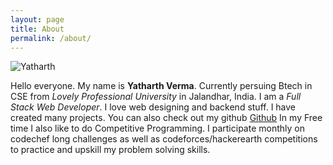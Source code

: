 ```yaml
---
layout: page
title: About
permalink: /about/
---
```


![Yatharth](/assets/yatharth.JPG)

Hello everyone. My name is **Yatharth Verma**. Currently persuing Btech in CSE from *Lovely Professional University* in Jalandhar, India.
I am a *Full Stack Web Developer*. I love web designing and backend stuff.
I have created many projects. You can also check out my github [Github](http://github.com/yatharth1706/)
In my Free time I also like to do Competitive Programming. I participate monthly on codechef long challenges as well as codeforces/hackerearth competitions to practice and upskill my problem solving skills.
